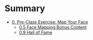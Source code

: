 # Summary

* [0. Pre-Class Exercise: Map Your Face](0_Face_Map.md)
  * [0.5 Face Mapping Bonus Content](0.5_Face_Map_Bonus.md)
  * [0.9 Hall of Fame](0.9_Hall_of_Fame.md)
